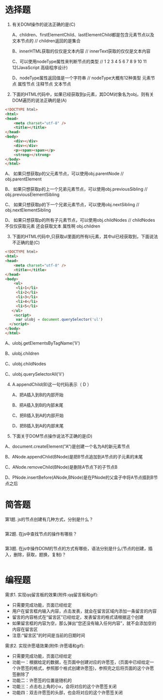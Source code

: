 
# 选择题

1. 有关DOM操作的说法正确的是(C)

   A、children、firstElementChild、lastElementChild都是包含元素节点以及文本节点的  // children返回的是集合

   B、innerHTML获取的仅仅是文本内容  // innerText获取的仅仅是文本内容

   C、可以使用nodeType属性来判断节点的类型 // 1 2 3 4 5 6 7 8 9 10 11 12(JavaScript 高级程序设计)

   D、nodeType属性返回值是一个字符串  // nodeType大概有12种类型 元素节点 属性节点 注释节点 文本节点

2. 下面的HTML代码中，如果已经获取到p元素，其DOM对象名为obj，则有关DOM遍历的说法正确的是(A)
```html
<!DOCTYPE html>
<html>
<head>
    <meta charset="utf-8" />
    <title></title>
</head>
<body>
    <div></div>
    <div></div>
    <p><span><span></p>
    <strong></strong>
</body>
</html>
```

  A、 如果只想获取p的父元素节点，可以使用obj.parentNode   // obj.parentElement

  B、 如果只想获取p的上一个兄弟元素节点，可以使用obj.previousSibling  // obj.previousElementSibling

  C、 如果只想获取p的下一个兄弟元素节点，可以使用obj.nextSibling // obj.nextElementSibling

  D、 如果只想获取p的所有子元素节点，可以使用obj.childNodes  // childNodes 不仅仅获取元素 还会获取文本 属性啊  obj.children


3. 下面的HTML代码中,只获取ul里面的所有li元素，其中ul已经获取到，下面说法不正确的是(C)
```html
<!DOCTYPE html>
<html>
<head>
    <meta charset="utf-8" />
    <title></title>
</head>
<body>
    <ul>
     <li>1</li>
     <li>2</li>
     <li>3</li>
     <li>4</li>
     <li>5</li>
   </ul>
    <script>
     var ulobj = document.querySelector('ul')
  </script>
</body>
</html>
```

  A、ulobj.getElementsByTagName('li')   

  B、ulobj.children 

  C、ulobj.childNodes 

  C、ulobj.querySelectorAll('li')  


4. A.appendChild(B)这一句代码表示（ D  ）

   A、把A插入到B的内部开始

   B、把A插入到B的内部末尾

   C、把B插入到A的内部开始

   D、把B插入到A的内部末尾


5. 下面关于DOM节点操作说法不正确的是(D)

 A、document.createElement("A")是创建一个名为A的新元素节点

 B、ANode.appendChlid(BNode)是把B节点追加到A节点的子元素的末尾 

 C、ANode.removeChild(BNode)是删除A节点下的子节点B

 D、PNode.insertBefore(ANode,BNode)是在PNode的父盒子中将A节点插到B节点之后 




# 简答题

第1题. js的节点创建有几种方式，分别是什么？

``` js

```

第2题. 在js中查找节点的操作有哪些？

```js

```

第3题. 在js中操作DOM的节点的方式有哪些，语法分别是什么(节点的创建，插入，删除，获取，题换，复制)？

```js

```

# 编程题

需求1. 实现qq留言板的效果(附件:qq留言板和gif):
- 只需要完成功能，页面已经给定
- 用户在留言框内输入内容，点击发表，就会在留言区域内添加一条留言的内容
- 留言的内容格式在“留言区”已经给定，发表留言的格式请根据这个创建
- 如果留言框的内容为空，那么弹出“您还没有输入任何内容”，就不会添加空的内容在留言区
- 注意:“留言区”的时间是当前的日期时间

需求2. 实现许愿墙效果(附件:许愿墙和gif):
- 只需要完成功能，页面已经给定
- 功能一：根据给定的数据，在页面中创建对应的许愿签，(页面中已经给定一个许愿签的格式，参照那个格式创建许愿签)，参照完之后将页面的这个许愿签删除了
- 功能二：许愿签的位置是随机的
- 功能三：点击右上角的小x，会将对应的这个许愿签关闭
- 功能四：双击许愿签的头部，也会将对应的这个许愿签关闭

